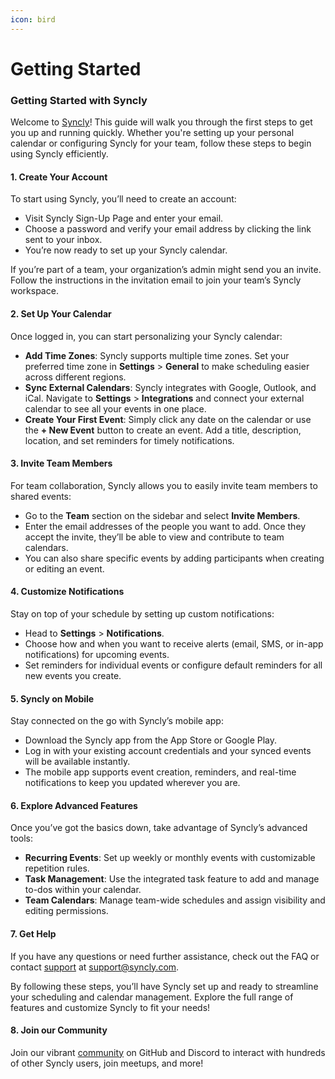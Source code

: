 ```yaml
---
icon: bird
---
```


# Getting Started

### Getting Started with Syncly

Welcome to [Syncly](links/community.md)! This guide will walk you through the first steps to get you up and running quickly. Whether you're setting up your personal calendar or configuring Syncly for your team, follow these steps to begin using Syncly efficiently.

#### 1. **Create Your Account**

To start using Syncly, you’ll need to create an account:

* Visit Syncly Sign-Up Page and enter your email.
* Choose a password and verify your email address by clicking the link sent to your inbox.
* You’re now ready to set up your Syncly calendar.

If you’re part of a team, your organization’s admin might send you an invite. Follow the instructions in the invitation email to join your team’s Syncly workspace.

#### 2. **Set Up Your Calendar**

Once logged in, you can start personalizing your Syncly calendar:

* **Add Time Zones**: Syncly supports multiple time zones. Set your preferred time zone in **Settings** > **General** to make scheduling easier across different regions.
* **Sync External Calendars**: Syncly integrates with Google, Outlook, and iCal. Navigate to **Settings** > **Integrations** and connect your external calendar to see all your events in one place.
* **Create Your First Event**: Simply click any date on the calendar or use the **+ New Event** button to create an event. Add a title, description, location, and set reminders for timely notifications.

#### 3. **Invite Team Members**

For team collaboration, Syncly allows you to easily invite team members to shared events:

* Go to the **Team** section on the sidebar and select **Invite Members**.
* Enter the email addresses of the people you want to add. Once they accept the invite, they’ll be able to view and contribute to team calendars.
* You can also share specific events by adding participants when creating or editing an event.

#### 4. **Customize Notifications**

Stay on top of your schedule by setting up custom notifications:

* Head to **Settings** > **Notifications**.
* Choose how and when you want to receive alerts (email, SMS, or in-app notifications) for upcoming events.
* Set reminders for individual events or configure default reminders for all new events you create.

#### 5. **Syncly on Mobile**

Stay connected on the go with Syncly’s mobile app:

* Download the Syncly app from the App Store or Google Play.
* Log in with your existing account credentials and your synced events will be available instantly.
* The mobile app supports event creation, reminders, and real-time notifications to keep you updated wherever you are.

#### 6. **Explore Advanced Features**

Once you’ve got the basics down, take advantage of Syncly’s advanced tools:

* **Recurring Events**: Set up weekly or monthly events with customizable repetition rules.
* **Task Management**: Use the integrated task feature to add and manage to-dos within your calendar.
* **Team Calendars**: Manage team-wide schedules and assign visibility and editing permissions.

#### 7. **Get Help**

If you have any questions or need further assistance, check out the FAQ or contact [support](links/support.md) at support@syncly.com.

By following these steps, you’ll have Syncly set up and ready to streamline your scheduling and calendar management. Explore the full range of features and customize Syncly to fit your needs!

#### 8. Join our Community

Join our vibrant [community](links/community.md) on GitHub and Discord to interact with hundreds of other Syncly users, join meetups, and more!
